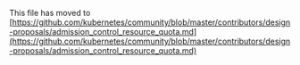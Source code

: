 This file has moved to [https://github.com/kubernetes/community/blob/master/contributors/design-proposals/admission_control_resource_quota.md](https://github.com/kubernetes/community/blob/master/contributors/design-proposals/admission_control_resource_quota.md)
